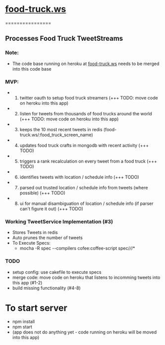 # [food-truck.ws](http://food-truck.ws)
================

## Processes Food Truck TweetStreams

### Note:
- The code base running on heroku at [food-truck.ws](http://food-truck.ws) needs to be merged into this code base

### MVP:
+ 1. twitter oauth to setup food truck streamers (+++ TODO: move code on heroku into this app)
+ 2. listen for tweets from thousands of food trucks around the world (+++ TODO: move code on heroku into this app)
+ 3. keeps the 10 most recent tweets in redis (food-truck.ws/:food_truck_screen_name)
+ 4. updates food truck crafts in mongodb with recent activity (+++ TODO)
+ 5. triggers a rank recalculation on every tweet from a food truck (+++ TODO)
+ 6. identifies tweets with location / schedule info (+++ TODO)
+ 7. parsed out trusted location / schedule info from tweets (where possible) (+++ TODO)
+ 8. ui for manual disambiguation of location / schedule info (if parser can't figure it out) (+++ TODO)

### Working TweetService Implementation (#3)
+ Stores Tweets in redis
+ Auto prunes the number of tweets
+ To Execute Specs:
  * mocha -R spec --compilers cofee:coffee-script spec/*/*/*

### TODO
+ setup config: use cakefile to execute specs
+ merge code: move code on heroku that listens to incomming tweets into this app (#1-2)
+ build missing functionality (#4-8)

# To start server
- npm install
- npm start
- (app does not do anything yet - code running on heroku will be moved into this app)
